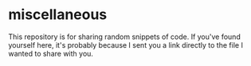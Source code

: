 # miscellaneous

This repository is for sharing random snippets of code. If you've found yourself here, it's probably because I sent you a link directly to the file I wanted to share with you.
